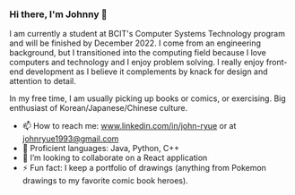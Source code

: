 ### Hi there, I'm Johnny 👋

I am currently a student at BCIT's Computer Systems Technology program and will be finished by December 2022. I come from an engineering background, but I transitioned into the computing field because I love computers and technology and I enjoy problem solving. I really enjoy front-end development as I believe it complements by knack for design and attention to detail. 

In my free time, I am usually picking up books or comics, or exercising. Big enthusiast of Korean/Japanese/Chinese culture.

- 📫 How to reach me: www.linkedin.com/in/john-ryue or at johnryue1993@gmail.com
- 🌱 Proficient languages: Java, Python, C++
- 👯 I’m looking to collaborate on a React application
- ⚡ Fun fact: I keep a portfolio of drawings (anything from Pokemon drawings to my favorite comic book heroes).



<!--
**jryue/jryue** is a ✨ _special_ ✨ repository because its `README.md` (this file) appears on your GitHub profile.


-->
